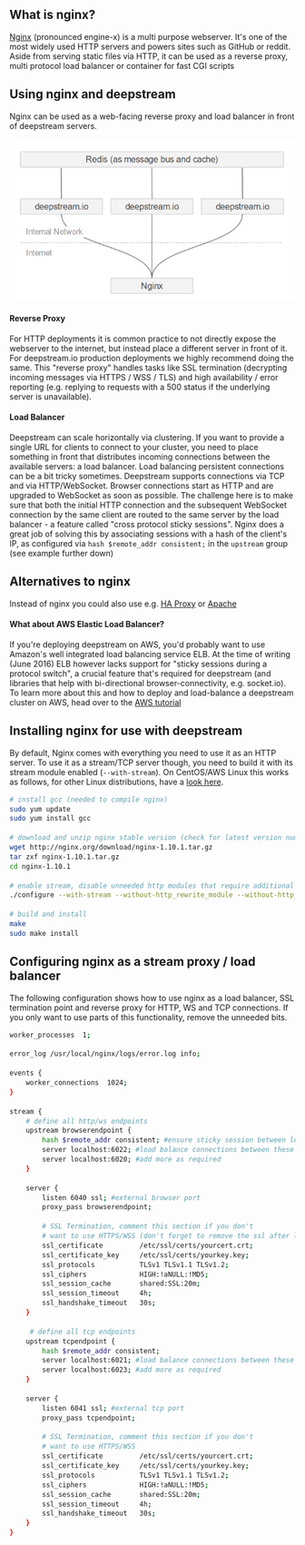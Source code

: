 ## What is nginx?
[Nginx](https://nginx.org/) (pronounced engine-x) is a multi purpose webserver. It's one of the most widely used HTTP servers and powers sites such as GitHub or reddit. Aside from serving static files via HTTP, it can be used as a reverse proxy, multi protocol load balancer or container for fast CGI scripts

## Using nginx and deepstream
Nginx can be used as a web-facing reverse proxy and load balancer in front of deepstream servers.

![A simple deployment with nginx and deepstream](deepstream-nginx-deployment-diagram.png)

#### Reverse Proxy
For HTTP deployments it is common practice to not directly expose the webserver to the internet, but instead place a different server in front of it. For deepstream.io production deployments we highly recommend doing the same.
This "reverse proxy" handles tasks like SSL termination (decrypting incoming messages via HTTPS / WSS / TLS) and high availability / error reporting (e.g. replying to requests with a 500 status if the underlying server is unavailable).

#### Load Balancer
Deepstream can scale horizontally via clustering. If you want to provide a single URL for clients to connect to your cluster, you need to place something in front that distributes incoming connections between the available servers: a load balancer.
Load balancing persistent connections can be a bit tricky sometimes. Deepstream supports connections via TCP and via HTTP/WebSocket. Browser connections start as HTTP and are upgraded to WebSocket as soon as possible. The challenge here is to make sure that both the initial HTTP connection and the subsequent WebSocket connection by the same client are routed to the same server by the load balancer - a feature called "cross protocol sticky sessions". Nginx does a great job of solving this by associating sessions with a hash of the client's IP, as configured via `hash $remote_addr consistent;` in the `upstream` group (see example further down)

## Alternatives to nginx
Instead of nginx you could also use e.g. [HA Proxy](http://www.haproxy.org/) or [Apache](https://httpd.apache.org/)

#### What about AWS Elastic Load Balancer?
If you're deploying deepstream on AWS, you'd probably want to use Amazon's well integrated load balancing service ELB. At the time of writing (June 2016) ELB however lacks support for "sticky sessions during a protocol switch", a crucial feature that's required for deepstream (and libraries that help with bi-directional browser-connectivity, e.g. socket.io).
To learn more about this and how to deploy and load-balance a deepstream cluster on AWS, head over to the [AWS tutorial](../other-aws/)

## Installing nginx for use with deepstream
By default, Nginx comes with everything you need to use it as an HTTP server. To use it as a stream/TCP server though, you need to build it with its stream module enabled (`--with-stream`). On CentOS/AWS Linux this works as follows, for other Linux distributions, have a [look here](https://www.nginx.com/resources/admin-guide/installing-nginx-open-source/).

```bash
# install gcc (needed to compile nginx)
sudo yum update
sudo yum install gcc

# download and unzip nginx stable version (check for latest version number before using)
wget http://nginx.org/download/nginx-1.10.1.tar.gz
tar zxf nginx-1.10.1.tar.gz
cd nginx-1.10.1

# enable stream, disable unneeded http modules that require additional dependencies
./configure --with-stream --without-http_rewrite_module --without-http_gzip_module

# build and install
make
sudo make install
```

## Configuring nginx as a stream proxy / load balancer
The following configuration shows how to use nginx as a load balancer, SSL termination point and reverse proxy for HTTP, WS and TCP connections. If you only want to use parts of this functionality, remove the unneeded bits.

```bash
worker_processes  1;

error_log /usr/local/nginx/logs/error.log info;

events {
    worker_connections  1024;
}

stream {
    # define all http/ws endpoints
    upstream browserendpoint {
        hash $remote_addr consistent; #ensure sticky session between long-polling and ws
        server localhost:6022; #load balance connections between these two
        server localhost:6020; #add more as required
    }

    server {
        listen 6040 ssl; #external browser port
        proxy_pass browserendpoint;

        # SSL Termination, comment this section if you don't
        # want to use HTTPS/WSS (don't forget to remove the ssl after listen)
        ssl_certificate         /etc/ssl/certs/yourcert.crt;
        ssl_certificate_key     /etc/ssl/certs/yourkey.key;
        ssl_protocols           TLSv1 TLSv1.1 TLSv1.2;
        ssl_ciphers             HIGH:!aNULL:!MD5;
        ssl_session_cache       shared:SSL:20m;
        ssl_session_timeout     4h;
        ssl_handshake_timeout   30s;
    }

     # define all tcp endpoints
    upstream tcpendpoint {
        hash $remote_addr consistent;
        server localhost:6021; #load balance connections between these two
        server localhost:6023; #add more as required
    }

    server {
        listen 6041 ssl; #external tcp port
        proxy_pass tcpendpoint;

        # SSL Termination, comment this section if you don't
        # want to use HTTPS/WSS
        ssl_certificate         /etc/ssl/certs/yourcert.crt;
        ssl_certificate_key     /etc/ssl/certs/yourkey.key;
        ssl_protocols           TLSv1 TLSv1.1 TLSv1.2;
        ssl_ciphers             HIGH:!aNULL:!MD5;
        ssl_session_cache       shared:SSL:20m;
        ssl_session_timeout     4h;
        ssl_handshake_timeout   30s;
    }
}
```
